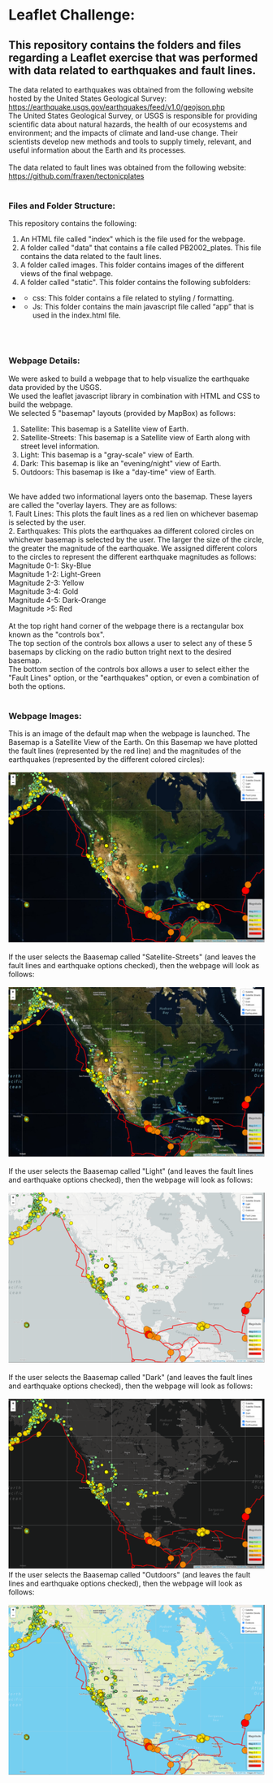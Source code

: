 # Leaflet Challenge: 

## This repository contains the folders and files regarding a Leaflet exercise that was performed with data related to earthquakes and fault lines. 
The data related to earthquakes was obtained from the following website hosted by the United States Geological Survey:
<br>
https://earthquake.usgs.gov/earthquakes/feed/v1.0/geojson.php
<br>
The United States Geological Survey, or USGS is responsible for providing scientific data about natural hazards, the health of our ecosystems and environment; and the impacts of climate and land-use change. Their scientists develop new methods and tools to supply timely, relevant, and useful information about the Earth and its processes.
<br>
<br>
The data related to fault lines was obtained from the following website:
<br>
https://github.com/fraxen/tectonicplates
<br>
<br>

### Files and Folder Structure:
This repository contains the following:
1.	An HTML file called "index" which is the file used for the webpage.
2.  A folder called "data" that contains a file called PB2002_plates. This file contains the data related to the fault lines. 
3.  A folder called images. This folder contains images of the different views of the final webpage.
4.  A folder called "static". 
This folder contains the following subfolders:
* - css: This folder contains a file related to styling / formatting.
* - Js: This folder contains the main javascript file called “app” that is used in the index.html file.
<br>
<br>

### Webpage Details:
We were asked to build a webpage that to help visualize the earthquake data provided by the USGS. 
<br>
We used the leaflet javascript library in combination with HTML and CSS to build the webpage.
<br>
We selected 5 "basemap" layouts (provided by MapBox) as follows:
1. Satellite:
This basemap is a Satellite view of Earth.
2. Satellite-Streets:
This basemap is a Satellite view of Earth along with street level information.
3. Light:
This basemap is a "gray-scale" view of Earth.
4. Dark:
This basemap is like an "evening/night" view of Earth. 
5. Outdoors:
This basemap is like a "day-time" view of Earth. 
<br>
We have added two informational layers onto the basemap. These layers are called the "overlay layers. They are as follows:
<br>
1. Fault Lines:
This plots the fault lines as a red lien on whichever basemap is selected by the user.
<br>
2. Earthquakes:
This plots the earthquakes aa different colored circles on whichever basemap is selected by the user. The larger the size of the circle, the greater the magnitude of the earthquake. We assigned different colors to the circles to represent the different earthquake magnitudes as follows:
<br>
Magnitude 0-1: Sky-Blue
<br>
Magnitude 1-2: Light-Green
<br>
Magnitude 2-3: Yellow
<br>
Magnitude 3-4: Gold
<br>
Magnitude 4-5: Dark-Orange
<br>
Magnitude >5: Red

<br>
<br>
At the top right hand corner of the webpage there is a rectangular box known as the "controls box". 
<br>
The top section of the controls box allows a user to select any of these 5 basemaps by clicking on the radio button tright next to the desired basemap.
<br>
The bottom section of the controls box allows a user to select either the "Fault Lines" option, or the "earthquakes" option, or even a combination of both the options.
<br>
<br>

### Webpage Images:
This is an image of the default map when the webpage is launched. 
The Basemap is a Satellite View of the Earth.
On this Basemap we have plotted the fault lines (represented by the red line) and the magnitudes of the earthquakes (represented by the different colored circles):
<br>
<br>
![](images/01_Satellite.PNG)
<br>
<br>
If the user selects the Baasemap called "Satellite-Streets" (and leaves the fault lines and earthquake options checked), then the webpage will look as follows:
<br>
<br>
![](images/02_Satellite_Streets.PNG)
<br>
<br>
If the user selects the Baasemap called "Light" (and leaves the fault lines and earthquake options checked), then the webpage will look as follows:
<br>
<br>
![](images/03_Light.PNG)
<br>
<br>
If the user selects the Baasemap called "Dark" (and leaves the fault lines and earthquake options checked), then the webpage will look as follows:
<br>
<br>
![](images/04_Dark.PNG)
If the user selects the Baasemap called "Outdoors" (and leaves the fault lines and earthquake options checked), then the webpage will look as follows:
<br>
<br>
![](images/05_Outdoors.PNG)


